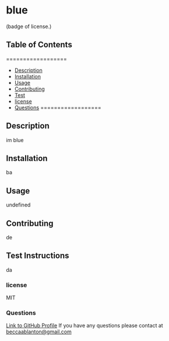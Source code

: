 
# blue
(badge of license.)
    
## Table of Contents
==================
* [Description](#Description) 
* [Installation](#Installation)
* [Usage](#Usage) 
* [Contributing](#contributing) 
* [Test](#testInstructions)
* [license](#license) 
* [Questions](#Questions)
==================
    
## Description
    
im blue
    
## Installation
    
ba
    
## Usage
    
undefined
    
## Contributing
    
de
    
## Test Instructions
    
da
    
### license
    
MIT
    
### Questions
    
[Link to GitHub Profile](https://github/BeccaBlanton)
If you have any questions please contact at [beccaablanton@gmail.com](beccaablanton@gmail.com)